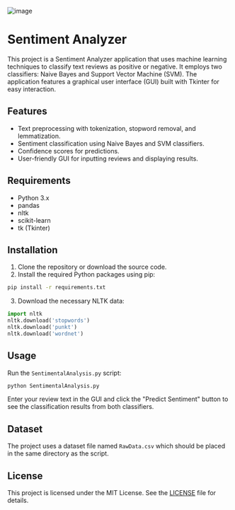 ![image](https://github.com/user-attachments/assets/89dc83aa-88e7-4cd5-bf1d-41720b9f3b23)
# Sentiment Analyzer

This project is a Sentiment Analyzer application that uses machine learning techniques to classify text reviews as positive or negative. It employs two classifiers: Naive Bayes and Support Vector Machine (SVM). The application features a graphical user interface (GUI) built with Tkinter for easy interaction.

## Features

- Text preprocessing with tokenization, stopword removal, and lemmatization.
- Sentiment classification using Naive Bayes and SVM classifiers.
- Confidence scores for predictions.
- User-friendly GUI for inputting reviews and displaying results.

## Requirements

- Python 3.x
- pandas
- nltk
- scikit-learn
- tk (Tkinter)

## Installation

1. Clone the repository or download the source code.
2. Install the required Python packages using pip:

```bash
pip install -r requirements.txt
```

3. Download the necessary NLTK data:

```python
import nltk
nltk.download('stopwords')
nltk.download('punkt')
nltk.download('wordnet')
```

## Usage

Run the `SentimentalAnalysis.py` script:

```bash
python SentimentalAnalysis.py
```

Enter your review text in the GUI and click the "Predict Sentiment" button to see the classification results from both classifiers.

## Dataset

The project uses a dataset file named `RawData.csv` which should be placed in the same directory as the script.

## License

This project is licensed under the MIT License. See the [LICENSE](LICENSE) file for details.
